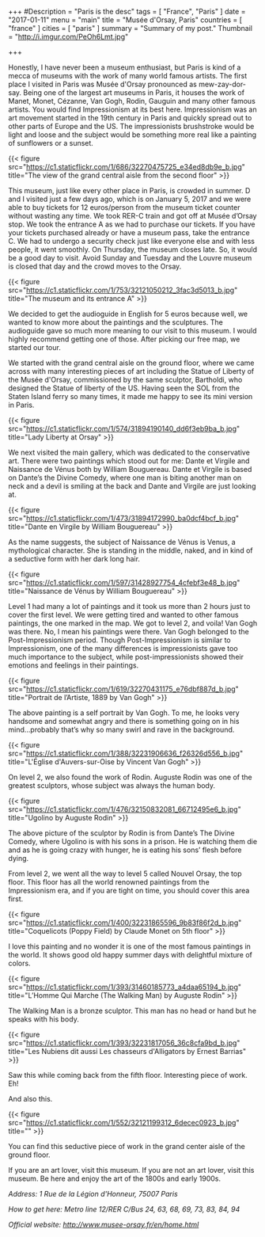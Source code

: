 +++
#Description = "Paris is the desc"
tags = [ "France", "Paris" ]
date = "2017-01-11"
menu = "main"
title = "Musée d'Orsay, Paris"
countries = [ "france" ]
cities = [ "paris" ]
summary = "Summary of my post."
Thumbnail = "http://i.imgur.com/PeOh6Lmt.jpg"

+++

Honestly, I have never been a museum enthusiast, but Paris is kind of a mecca of museums with the work of many world famous artists. The first place I visited in Paris was Musée d'Orsay pronounced as mew-zay-dor-say. Being one of the largest art museums in Paris, it houses the work of Manet, Monet, Cézanne, Van Gogh, Rodin, Gauguin and many other famous artists. You would find Impressionism at its best here. Impressionism was an art movement started in the 19th century in Paris and quickly spread out to other parts of Europe and the US. The impressionists brushstroke would be light and loose and the subject would be something more real like a painting of sunflowers or a sunset.

{{< figure src="https://c1.staticflickr.com/1/686/32270475725_e34ed8db9e_b.jpg" title="The view of the grand central aisle from the second floor" >}}

This museum, just like every other place in Paris, is crowded in summer. D and I visited just a few days ago, which is on January 5, 2017 and we were able to buy tickets for 12 euros/person from the museum ticket counter without wasting any time. We took RER-C train and got off at Musée d’Orsay stop. We took the entrance A as we had to purchase our tickets. If you have your tickets purchased already or have a museum pass, take the entrance C. We had to undergo a security check just like everyone else and with less people, it went smoothly. On Thursday, the museum closes late. So, it would be a good day to visit. Avoid Sunday and Tuesday and the Louvre museum is closed that day and the crowd moves to the Orsay.

{{< figure src="https://c1.staticflickr.com/1/753/32121050212_3fac3d5013_b.jpg" title="The museum and its entrance A" >}}

We decided to get the audioguide in English for 5 euros because well, we wanted to know more about the paintings and the sculptures. The audioguide gave so much more meaning to our visit to this museum. I would highly recommend getting one of those. After picking our free map, we started our tour.

We started with the grand central aisle on the ground floor, where we came across with many interesting pieces of art including the Statue of Liberty of the Musée d'Orsay, commissioned by the same sculptor, Bartholdi, who designed the Statue of liberty of the US. Having seen the SOL from the Staten Island ferry so many times, it made me happy to see its mini version in Paris.

{{< figure src="https://c1.staticflickr.com/1/574/31894190140_dd6f3eb9ba_b.jpg" title="Lady Liberty at Orsay" >}}

We next visited the main gallery, which was dedicated to the conservative art. There were two paintings which stood out for me: Dante et Virgile and Naissance de Vénus both by William Bouguereau. Dante et Virgile is based on Dante’s the Divine Comedy, where one man is biting another man on neck and a devil is smiling at the back and Dante and Virgile are just looking at.

{{< figure src="https://c1.staticflickr.com/1/473/31894172990_ba0dcf4bcf_b.jpg" title="Dante en Virgile by William Bouguereau" >}}

As the name suggests, the subject of Naissance de Vénus is Venus, a mythological character. She is standing in the middle, naked, and in kind of a seductive form with her dark long hair.

{{< figure src="https://c1.staticflickr.com/1/597/31428927754_4cfebf3e48_b.jpg" title="Naissance de Vénus by William Bouguereau" >}}

Level 1 had many a lot of paintings and it took us more than 2 hours just to cover the first level. We were getting tired and wanted to other famous paintings, the one marked in the map. We got to level 2, and voila! Van Gogh was there. No, I mean his paintings were there. Van Gogh belonged to the Post-Impressionism period. Though Post-Impressionism is similar to Impressionism, one of the many differences is impressionists gave too much importance to the subject, while post-impressionists showed their emotions and feelings in their paintings.

{{< figure src="https://c1.staticflickr.com/1/619/32270431175_e76dbf887d_b.jpg" title="Portrait de l’Artiste, 1889 by Van Gogh" >}}

The above painting is a self portrait by Van Gogh. To me, he looks very handsome and somewhat angry and there is something going on in his mind…probably that’s why so many swirl and rave in the background.

{{< figure src="https://c1.staticflickr.com/1/388/32231906636_f26326d556_b.jpg" title="L'Église d'Auvers-sur-Oise by Vincent Van Gogh" >}}

On level 2, we also found the work of Rodin. Auguste Rodin was one of the greatest sculptors, whose subject was always the human body.

{{< figure src="https://c1.staticflickr.com/1/476/32150832081_66712495e6_b.jpg" title="Ugolino by Auguste Rodin" >}}

The above picture of the sculptor by Rodin is from Dante’s The Divine Comedy, where Ugolino is with his sons in a prison. He is watching them die and as he is going crazy with hunger, he is eating his sons’ flesh before dying.

From level 2, we went all the way to level 5 called Nouvel Orsay, the top floor. This floor has all the world renowned paintings from the Impressionism era, and if you are tight on time, you should cover this area first.  

{{< figure src="https://c1.staticflickr.com/1/400/32231865596_9b83f86f2d_b.jpg" title="Coquelicots (Poppy Field) by Claude Monet on 5th floor" >}}

I love this painting and no wonder it is one of the most famous paintings in the world. It shows good old happy summer days with delightful mixture of colors.

{{< figure src="https://c1.staticflickr.com/1/393/31460185773_a4daa65194_b.jpg" title="L’Homme Qui Marche (The Walking Man) by Auguste Rodin" >}}

The Walking Man is a bronze sculptor. This man has no head or hand but he speaks with his body.

{{< figure src="https://c1.staticflickr.com/1/393/32231817056_36c8cfa9bd_b.jpg" title="Les Nubiens dit aussi Les chasseurs d'Alligators by Ernest Barrias" >}}

Saw this while coming back from the fifth floor. Interesting piece of work. Eh!

And also this.

{{< figure src="https://c1.staticflickr.com/1/552/32121199312_6decec0923_b.jpg" title="" >}}

You can find this seductive piece of work in the grand center aisle of the ground floor.

If you are an art lover, visit this museum. If you are not an art lover, visit this museum. Be here and enjoy the art of the 1800s and early 1900s.

*Address: 1 Rue de la Légion d'Honneur, 75007 Paris*

*How to get here: Metro line 12/RER C/Bus 24, 63, 68, 69, 73, 83, 84, 94*

*Official website: http://www.musee-orsay.fr/en/home.html*
